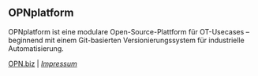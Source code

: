 ## OPNplatform
OPNplatform ist eine modulare Open-Source-Plattform für OT-Usecases – beginnend mit einem Git-basierten Versionierungssystem für industrielle Automatisierung.

[OPN.biz](https://opn.biz/) | _[Impressum](https://opn.biz/impressum)_
